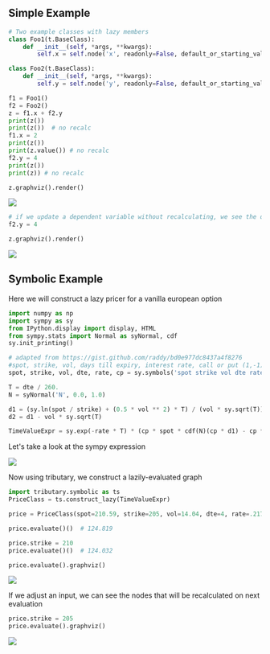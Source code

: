 ## Simple Example
```python
# Two example classes with lazy members
class Foo1(t.BaseClass):
    def __init__(self, *args, **kwargs):
        self.x = self.node('x', readonly=False, default_or_starting_value=1, trace=True)

class Foo2(t.BaseClass):
    def __init__(self, *args, **kwargs):
        self.y = self.node('y', readonly=False, default_or_starting_value=2, trace=True)

f1 = Foo1()
f2 = Foo2()
z = f1.x + f2.y
print(z())
print(z())  # no recalc
f1.x = 2
print(z())
print(z.value()) # no recalc
f2.y = 4
print(z())
print(z)) # no recalc

z.graphviz().render()
```

![](https://raw.githubusercontent.com/timkpaine/tributary/master/docs/img/lazy/example1.png)

```python
# if we update a dependent variable without recalculating, we see the dependencies
f2.y = 4

z.graphviz().render()
```
![](https://raw.githubusercontent.com/timkpaine/tributary/master/docs/img/lazy/example2.png)

## Symbolic Example
Here we will construct a lazy pricer for a vanilla european option

```python
import numpy as np
import sympy as sy
from IPython.display import display, HTML
from sympy.stats import Normal as syNormal, cdf
sy.init_printing()

# adapted from https://gist.github.com/raddy/bd0e977dc8437a4f8276
#spot, strike, vol, days till expiry, interest rate, call or put (1,-1)
spot, strike, vol, dte, rate, cp = sy.symbols('spot strike vol dte rate cp')

T = dte / 260.
N = syNormal('N', 0.0, 1.0)

d1 = (sy.ln(spot / strike) + (0.5 * vol ** 2) * T) / (vol * sy.sqrt(T))
d2 = d1 - vol * sy.sqrt(T)

TimeValueExpr = sy.exp(-rate * T) * (cp * spot * cdf(N)(cp * d1) - cp * strike  * cdf(N)(cp * d2))
```

Let's take a look at the sympy expression

![](https://raw.githubusercontent.com/timkpaine/tributary/master/docs/img/lazy/example3.png)

Now using tributary, we construct a lazily-evaluated graph

```python
import tributary.symbolic as ts
PriceClass = ts.construct_lazy(TimeValueExpr)

price = PriceClass(spot=210.59, strike=205, vol=14.04, dte=4, rate=.2175, cp=-1)

price.evaluate()()  # 124.819

price.strike = 210
price.evaluate()()  # 124.032

price.evaluate().graphviz()
```

![](https://raw.githubusercontent.com/timkpaine/tributary/master/docs/img/lazy/example4.png)

If we adjust an input, we can see the nodes that will be recalculated on next evaluation


```python
price.strike = 205
price.evaluate().graphviz()
```

![](https://raw.githubusercontent.com/timkpaine/tributary/master/docs/img/lazy/example5.png)
